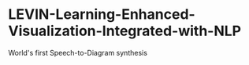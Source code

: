# LEVIN-Learning-Enhanced-Visualization-Integrated-with-NLP
World's first Speech-to-Diagram synthesis
